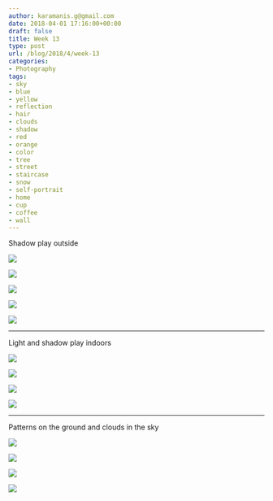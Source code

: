 ```yaml
---
author: karamanis.g@gmail.com
date: 2018-04-01 17:16:00+00:00
draft: false
title: Week 13
type: post
url: /blog/2018/4/week-13
categories:
- Photography
tags:
- sky
- blue
- yellow
- reflection
- hair
- clouds
- shadow
- red
- orange
- color
- tree
- street
- staircase
- snow
- self-portrait
- home
- cup
- coffee
- wall
---
```


Shadow play outside



  
   ![](https://images.squarespace-cdn.com/content/v1/4f3f61bae4b063b909445965/1522592240648-UNVL7OMZOWP3Z05A4Y56/ke17ZwdGBToddI8pDm48kLSERMgCVymnItqhne5EfYV7gQa3H78H3Y0txjaiv_0fDoOvxcdMmMKkDsyUqMSsMWxHk725yiiHCCLfrh8O1z5QHyNOqBUUEtDDsRWrJLTmMCg6RGY8TrcVSOIk4QoDPnvjthEs8TAhVmYN7i_-QaEW7L_Q40KNxq4S2FLq3V0y/IMG_5093.jpg?format=original)

  

  
   ![](https://images.squarespace-cdn.com/content/v1/4f3f61bae4b063b909445965/1522592240766-A5V9PN63YJPSSQNQSZOY/ke17ZwdGBToddI8pDm48kLSERMgCVymnItqhne5EfYV7gQa3H78H3Y0txjaiv_0fDoOvxcdMmMKkDsyUqMSsMWxHk725yiiHCCLfrh8O1z5QHyNOqBUUEtDDsRWrJLTmMCg6RGY8TrcVSOIk4QoDPnvjthEs8TAhVmYN7i_-QaEW7L_Q40KNxq4S2FLq3V0y/IMG_5094.jpg?format=original)

  

  
   ![](https://images.squarespace-cdn.com/content/v1/4f3f61bae4b063b909445965/1522592243113-S6P0HZ0ZU8KJR9VKTXXM/ke17ZwdGBToddI8pDm48kLSERMgCVymnItqhne5EfYV7gQa3H78H3Y0txjaiv_0fDoOvxcdMmMKkDsyUqMSsMWxHk725yiiHCCLfrh8O1z5QHyNOqBUUEtDDsRWrJLTmMCg6RGY8TrcVSOIk4QoDPnvjthEs8TAhVmYN7i_-QaEW7L_Q40KNxq4S2FLq3V0y/IMG_5095.jpg?format=original)

  

  
   ![](https://images.squarespace-cdn.com/content/v1/4f3f61bae4b063b909445965/1522592356011-WYLWFZQL5S9L32WV66KD/ke17ZwdGBToddI8pDm48kF9aEDQaTpZHfWEO2zppK7Z7gQa3H78H3Y0txjaiv_0fDoOvxcdMmMKkDsyUqMSsMWxHk725yiiHCCLfrh8O1z5QPOohDIaIeljMHgDF5CVlOqpeNLcJ80NK65_fV7S1UX7HUUwySjcPdRBGehEKrDf5zebfiuf9u6oCHzr2lsfYZD7bBzAwq_2wCJyqgJebgg/IMG_5068.jpg?format=original)

  

  
   ![](https://images.squarespace-cdn.com/content/v1/4f3f61bae4b063b909445965/1522592493217-91HSLB8TCQG2LO9O3WCG/ke17ZwdGBToddI8pDm48kF9aEDQaTpZHfWEO2zppK7Z7gQa3H78H3Y0txjaiv_0fDoOvxcdMmMKkDsyUqMSsMWxHk725yiiHCCLfrh8O1z5QPOohDIaIeljMHgDF5CVlOqpeNLcJ80NK65_fV7S1UX7HUUwySjcPdRBGehEKrDf5zebfiuf9u6oCHzr2lsfYZD7bBzAwq_2wCJyqgJebgg/IMG_5092+2.jpg?format=original)

  



* * *

Light and shadow play indoors



  
   ![](https://images.squarespace-cdn.com/content/v1/4f3f61bae4b063b909445965/1522592307689-GJ9I5ZROSGF4VV7AXEIH/ke17ZwdGBToddI8pDm48kLSERMgCVymnItqhne5EfYV7gQa3H78H3Y0txjaiv_0fDoOvxcdMmMKkDsyUqMSsMWxHk725yiiHCCLfrh8O1z5QHyNOqBUUEtDDsRWrJLTmMCg6RGY8TrcVSOIk4QoDPnvjthEs8TAhVmYN7i_-QaEW7L_Q40KNxq4S2FLq3V0y/IMG_5096.jpg?format=original)

  

  
   ![](https://images.squarespace-cdn.com/content/v1/4f3f61bae4b063b909445965/1522592304936-PWD0GZAXVBT2PA39J91V/ke17ZwdGBToddI8pDm48kF2uiKlfX646oCrDYppINH17gQa3H78H3Y0txjaiv_0fDoOvxcdMmMKkDsyUqMSsMWxHk725yiiHCCLfrh8O1z5QPOohDIaIeljMHgDF5CVlOqpeNLcJ80NK65_fV7S1UessvHKFAMVwUedc1PkIEnS44f9ifAjbc-MdcWJKfjjfcomz19-brHpUIhE0EA2opw/IMG_5044.jpg?format=original)

  

  
   ![](https://images.squarespace-cdn.com/content/v1/4f3f61bae4b063b909445965/1522592305172-0BZFD1DGIKRBMZYOE2R5/ke17ZwdGBToddI8pDm48kF9aEDQaTpZHfWEO2zppK7Z7gQa3H78H3Y0txjaiv_0fDoOvxcdMmMKkDsyUqMSsMWxHk725yiiHCCLfrh8O1z5QPOohDIaIeljMHgDF5CVlOqpeNLcJ80NK65_fV7S1UX7HUUwySjcPdRBGehEKrDf5zebfiuf9u6oCHzr2lsfYZD7bBzAwq_2wCJyqgJebgg/IMG_5045.jpg?format=original)

  

  
   ![](https://images.squarespace-cdn.com/content/v1/4f3f61bae4b063b909445965/1522592306605-O0ELL1DUXTCQS7VK74GB/ke17ZwdGBToddI8pDm48kF9aEDQaTpZHfWEO2zppK7Z7gQa3H78H3Y0txjaiv_0fDoOvxcdMmMKkDsyUqMSsMWxHk725yiiHCCLfrh8O1z5QPOohDIaIeljMHgDF5CVlOqpeNLcJ80NK65_fV7S1UX7HUUwySjcPdRBGehEKrDf5zebfiuf9u6oCHzr2lsfYZD7bBzAwq_2wCJyqgJebgg/IMG_5047.jpg?format=original)

  



* * *

Patterns on the ground and clouds in the sky



  
   ![](https://images.squarespace-cdn.com/content/v1/4f3f61bae4b063b909445965/1522592379593-JI44P0N7LV22B78ORY6S/ke17ZwdGBToddI8pDm48kF9aEDQaTpZHfWEO2zppK7Z7gQa3H78H3Y0txjaiv_0fDoOvxcdMmMKkDsyUqMSsMWxHk725yiiHCCLfrh8O1z5QPOohDIaIeljMHgDF5CVlOqpeNLcJ80NK65_fV7S1UX7HUUwySjcPdRBGehEKrDf5zebfiuf9u6oCHzr2lsfYZD7bBzAwq_2wCJyqgJebgg/IMG_5123.jpg?format=original)

  

  
   ![](https://images.squarespace-cdn.com/content/v1/4f3f61bae4b063b909445965/1522592431815-7JFO0DZ8P2YGZSMR7KM8/ke17ZwdGBToddI8pDm48kF9aEDQaTpZHfWEO2zppK7Z7gQa3H78H3Y0txjaiv_0fDoOvxcdMmMKkDsyUqMSsMWxHk725yiiHCCLfrh8O1z5QPOohDIaIeljMHgDF5CVlOqpeNLcJ80NK65_fV7S1UX7HUUwySjcPdRBGehEKrDf5zebfiuf9u6oCHzr2lsfYZD7bBzAwq_2wCJyqgJebgg/IMG_5121.jpg?format=original)

  

  
   ![](https://images.squarespace-cdn.com/content/v1/4f3f61bae4b063b909445965/1522592378163-RNPQ3ID6FSG8V4GR7W0T/ke17ZwdGBToddI8pDm48kF9aEDQaTpZHfWEO2zppK7Z7gQa3H78H3Y0txjaiv_0fDoOvxcdMmMKkDsyUqMSsMWxHk725yiiHCCLfrh8O1z5QPOohDIaIeljMHgDF5CVlOqpeNLcJ80NK65_fV7S1UX7HUUwySjcPdRBGehEKrDf5zebfiuf9u6oCHzr2lsfYZD7bBzAwq_2wCJyqgJebgg/IMG_5124.jpg?format=original)

  

  
   ![](https://images.squarespace-cdn.com/content/v1/4f3f61bae4b063b909445965/1522592379590-YO0EXHE3W6UCWF3V19NA/ke17ZwdGBToddI8pDm48kNFxvwqG51cRvYOWd5Z06qt7gQa3H78H3Y0txjaiv_0fDoOvxcdMmMKkDsyUqMSsMWxHk725yiiHCCLfrh8O1z5QHyNOqBUUEtDDsRWrJLTmMCg6RGY8TrcVSOIk4QoDPkKdjgVtucVvITxxI1sAggyhmT5ij8K9GS5NrOm04Sdn/IMG_5125.jpg?format=original)

  


